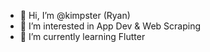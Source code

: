 - 👋 Hi, I’m @kimpster (Ryan)
- 👀 I’m interested in App Dev & Web Scraping
- 🌱 I’m currently learning Flutter

<!---
kimpster/kimpster is a ✨ special ✨ repository because its `README.md` (this file) appears on your GitHub profile.
You can click the Preview link to take a look at your changes.
--->
